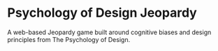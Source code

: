 # Psychology of Design Jeopardy
 A web-based Jeopardy game built around cognitive biases and design principles from The Psychology of Design.

